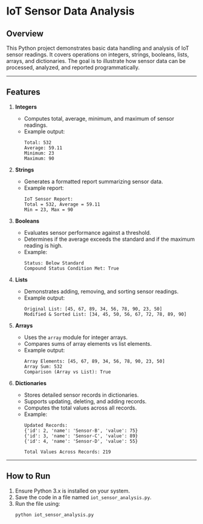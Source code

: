 # IoT Sensor Data Analysis

## Overview
This Python project demonstrates basic data handling and analysis of IoT sensor readings. It covers operations on integers, strings, booleans, lists, arrays, and dictionaries. The goal is to illustrate how sensor data can be processed, analyzed, and reported programmatically.

---

## Features

1. **Integers**
   - Computes total, average, minimum, and maximum of sensor readings.
   - Example output:
     ```
     Total: 532
     Average: 59.11
     Minimum: 23
     Maximum: 90
     ```

2. **Strings**
   - Generates a formatted report summarizing sensor data.
   - Example report:
     ```
     IoT Sensor Report:
     Total = 532, Average = 59.11
     Min = 23, Max = 90
     ```

3. **Booleans**
   - Evaluates sensor performance against a threshold.
   - Determines if the average exceeds the standard and if the maximum reading is high.
   - Example:
     ```
     Status: Below Standard
     Compound Status Condition Met: True
     ```

4. **Lists**
   - Demonstrates adding, removing, and sorting sensor readings.
   - Example output:
     ```
     Original List: [45, 67, 89, 34, 56, 78, 90, 23, 50]
     Modified & Sorted List: [34, 45, 50, 56, 67, 72, 78, 89, 90]
     ```

5. **Arrays**
   - Uses the `array` module for integer arrays.
   - Compares sums of array elements vs list elements.
   - Example output:
     ```
     Array Elements: [45, 67, 89, 34, 56, 78, 90, 23, 50]
     Array Sum: 532
     Comparison (Array vs List): True
     ```

6. **Dictionaries**
   - Stores detailed sensor records in dictionaries.
   - Supports updating, deleting, and adding records.
   - Computes the total values across all records.
   - Example:
     ```
     Updated Records:
     {'id': 2, 'name': 'Sensor-B', 'value': 75}
     {'id': 3, 'name': 'Sensor-C', 'value': 89}
     {'id': 4, 'name': 'Sensor-D', 'value': 55}

     Total Values Across Records: 219
     ```

---

## How to Run

1. Ensure Python 3.x is installed on your system.
2. Save the code in a file named `iot_sensor_analysis.py`.
3. Run the file using:
   ```bash
   python iot_sensor_analysis.py
